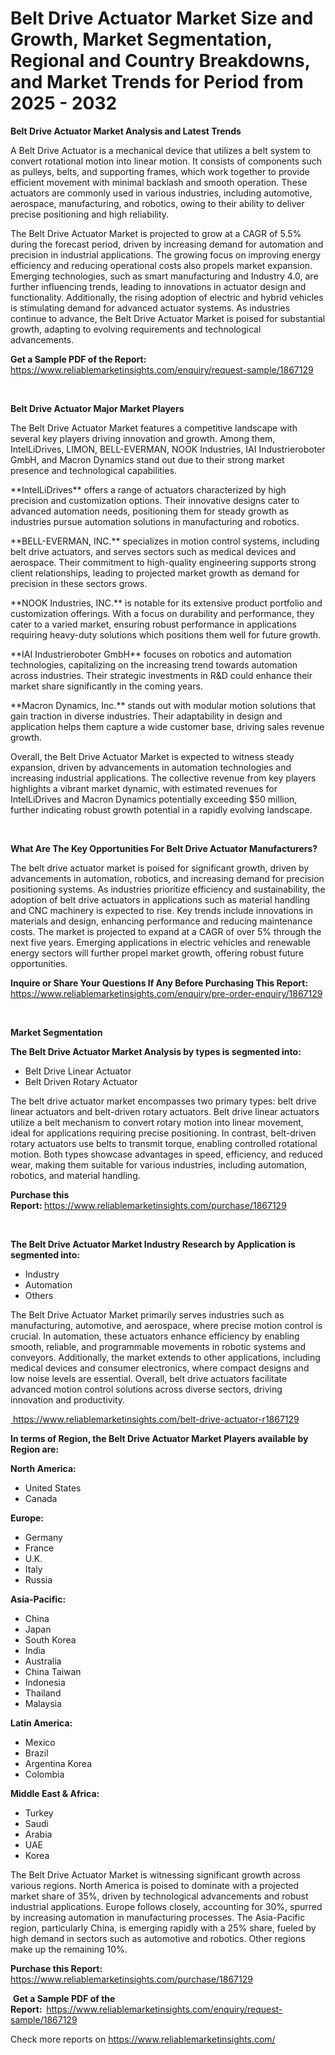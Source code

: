 <p><h1>Belt Drive Actuator Market Size and Growth, Market Segmentation, Regional and Country Breakdowns, and Market Trends for Period from 2025 -  2032</h1></p><p><strong>Belt Drive Actuator Market Analysis and Latest Trends</strong></p>
<p><p>A Belt Drive Actuator is a mechanical device that utilizes a belt system to convert rotational motion into linear motion. It consists of components such as pulleys, belts, and supporting frames, which work together to provide efficient movement with minimal backlash and smooth operation. These actuators are commonly used in various industries, including automotive, aerospace, manufacturing, and robotics, owing to their ability to deliver precise positioning and high reliability.</p><p>The Belt Drive Actuator Market is projected to grow at a CAGR of 5.5% during the forecast period, driven by increasing demand for automation and precision in industrial applications. The growing focus on improving energy efficiency and reducing operational costs also propels market expansion. Emerging technologies, such as smart manufacturing and Industry 4.0, are further influencing trends, leading to innovations in actuator design and functionality. Additionally, the rising adoption of electric and hybrid vehicles is stimulating demand for advanced actuator systems. As industries continue to advance, the Belt Drive Actuator Market is poised for substantial growth, adapting to evolving requirements and technological advancements.</p></p>
<p><strong>Get a Sample PDF of the Report:&nbsp;</strong> <a href="https://www.reliablemarketinsights.com/enquiry/request-sample/1867129?utm_campaign=3586&utm_medium=2&utm_source=Github&utm_content=ia&utm_term=11042025&utm_id=belt-drive-actuator">https://www.reliablemarketinsights.com/enquiry/request-sample/1867129</a></p>
<p>&nbsp;</p>
<p><strong>Belt Drive Actuator Major Market Players</strong></p>
<p><p>The Belt Drive Actuator Market features a competitive landscape with several key players driving innovation and growth. Among them, IntelLiDrives, LIMON, BELL-EVERMAN, NOOK Industries, IAI Industrieroboter GmbH, and Macron Dynamics stand out due to their strong market presence and technological capabilities.</p><p>**IntelLiDrives** offers a range of actuators characterized by high precision and customization options. Their innovative designs cater to advanced automation needs, positioning them for steady growth as industries pursue automation solutions in manufacturing and robotics.</p><p>**BELL-EVERMAN, INC.** specializes in motion control systems, including belt drive actuators, and serves sectors such as medical devices and aerospace. Their commitment to high-quality engineering supports strong client relationships, leading to projected market growth as demand for precision in these sectors grows.</p><p>**NOOK Industries, INC.** is notable for its extensive product portfolio and customization offerings. With a focus on durability and performance, they cater to a varied market, ensuring robust performance in applications requiring heavy-duty solutions which positions them well for future growth.</p><p>**IAI Industrieroboter GmbH** focuses on robotics and automation technologies, capitalizing on the increasing trend towards automation across industries. Their strategic investments in R&D could enhance their market share significantly in the coming years.</p><p>**Macron Dynamics, Inc.** stands out with modular motion solutions that gain traction in diverse industries. Their adaptability in design and application helps them capture a wide customer base, driving sales revenue growth.</p><p>Overall, the Belt Drive Actuator Market is expected to witness steady expansion, driven by advancements in automation technologies and increasing industrial applications. The collective revenue from key players highlights a vibrant market dynamic, with estimated revenues for IntelLiDrives and Macron Dynamics potentially exceeding $50 million, further indicating robust growth potential in a rapidly evolving landscape.</p></p>
<p>&nbsp;</p>
<p><strong>What Are The Key Opportunities For Belt Drive Actuator Manufacturers?</strong></p>
<p><p>The belt drive actuator market is poised for significant growth, driven by advancements in automation, robotics, and increasing demand for precision positioning systems. As industries prioritize efficiency and sustainability, the adoption of belt drive actuators in applications such as material handling and CNC machinery is expected to rise. Key trends include innovations in materials and design, enhancing performance and reducing maintenance costs. The market is projected to expand at a CAGR of over 5% through the next five years. Emerging applications in electric vehicles and renewable energy sectors will further propel market growth, offering robust future opportunities.</p></p>
<p><strong>Inquire or Share Your Questions If Any Before Purchasing This Report:</strong> <a href="https://www.reliablemarketinsights.com/enquiry/pre-order-enquiry/1867129?utm_campaign=3586&utm_medium=2&utm_source=Github&utm_content=ia&utm_term=11042025&utm_id=belt-drive-actuator">https://www.reliablemarketinsights.com/enquiry/pre-order-enquiry/1867129</a></p>
<p>&nbsp;</p>
<p><strong>Market Segmentation</strong></p>
<p><strong>The Belt Drive Actuator Market Analysis by types is segmented into:</strong></p>
<p><ul><li>Belt Drive Linear Actuator</li><li>Belt Driven Rotary Actuator</li></ul></p>
<p><p>The belt drive actuator market encompasses two primary types: belt drive linear actuators and belt-driven rotary actuators. Belt drive linear actuators utilize a belt mechanism to convert rotary motion into linear movement, ideal for applications requiring precise positioning. In contrast, belt-driven rotary actuators use belts to transmit torque, enabling controlled rotational motion. Both types showcase advantages in speed, efficiency, and reduced wear, making them suitable for various industries, including automation, robotics, and material handling.</p></p>
<p><strong>Purchase this Report:&nbsp;</strong><a href="https://www.reliablemarketinsights.com/purchase/1867129?utm_campaign=3586&utm_medium=2&utm_source=Github&utm_content=ia&utm_term=11042025&utm_id=belt-drive-actuator">https://www.reliablemarketinsights.com/purchase/1867129</a></p>
<p>&nbsp;</p>
<p><strong>The Belt Drive Actuator Market Industry Research by Application is segmented into:</strong></p>
<p><ul><li>Industry</li><li>Automation</li><li>Others</li></ul></p>
<p><p>The Belt Drive Actuator Market primarily serves industries such as manufacturing, automotive, and aerospace, where precise motion control is crucial. In automation, these actuators enhance efficiency by enabling smooth, reliable, and programmable movements in robotic systems and conveyors. Additionally, the market extends to other applications, including medical devices and consumer electronics, where compact designs and low noise levels are essential. Overall, belt drive actuators facilitate advanced motion control solutions across diverse sectors, driving innovation and productivity.</p></p>
<p><a href="https://www.reliablemarketinsights.com/belt-drive-actuator-r1867129?utm_campaign=3586&utm_medium=2&utm_source=Github&utm_content=ia&utm_term=11042025&utm_id=belt-drive-actuator">&nbsp;https://www.reliablemarketinsights.com/belt-drive-actuator-r1867129</a></p>
<p><strong>In terms of Region, the Belt Drive Actuator Market Players available by Region are:</strong></p>
<p>
    <p> <strong> North America: </strong>
        <ul>
            <li>United States</li>
            <li>Canada</li>
        </ul>
        </p> 
    <p> <strong> Europe: </strong>
        <ul>
            <li>Germany</li>
            <li>France</li>
            <li>U.K.</li>
            <li>Italy</li>
            <li>Russia</li>
        </ul>
        </p> 
    <p> <strong> Asia-Pacific: </strong>
        <ul>
            <li>China</li>
            <li>Japan</li>
            <li>South Korea</li>
            <li>India</li>
            <li>Australia</li>
            <li>China Taiwan</li>
            <li>Indonesia</li>
            <li>Thailand</li>
            <li>Malaysia</li>
        </ul>
        </p> 
    <p> <strong> Latin America: </strong>
        <ul>
            <li>Mexico</li>
            <li>Brazil</li>
            <li>Argentina Korea</li>
            <li>Colombia</li>
        </ul>
        </p> 
    <p> <strong> Middle East & Africa: </strong>
        <ul>
            <li>Turkey</li>
            <li>Saudi</li>
            <li>Arabia</li>
            <li>UAE</li>
            <li>Korea</li>
        </ul>
    </p>
    </p>
<p><p>The Belt Drive Actuator Market is witnessing significant growth across various regions. North America is poised to dominate with a projected market share of 35%, driven by technological advancements and robust industrial applications. Europe follows closely, accounting for 30%, spurred by increasing automation in manufacturing processes. The Asia-Pacific region, particularly China, is emerging rapidly with a 25% share, fueled by high demand in sectors such as automotive and robotics. Other regions make up the remaining 10%.</p></p>
<p><strong>Purchase this Report: </strong><a href="https://www.reliablemarketinsights.com/purchase/1867129?utm_campaign=3586&utm_medium=2&utm_source=Github&utm_content=ia&utm_term=11042025&utm_id=belt-drive-actuator">https://www.reliablemarketinsights.com/purchase/1867129</a></p>
<p>&nbsp;<strong>Get a Sample PDF of the Report:&nbsp;&nbsp;</strong><a href="https://www.reliablemarketinsights.com/enquiry/request-sample/1867129?utm_campaign=3586&utm_medium=2&utm_source=Github&utm_content=ia&utm_term=11042025&utm_id=belt-drive-actuator">https://www.reliablemarketinsights.com/enquiry/request-sample/1867129</a></p>
<p><strong></strong></p>
<p>Check more reports on <a href="https://www.reliablemarketinsights.com/?utm_campaign=3586&utm_medium=2&utm_source=Github&utm_content=ia&utm_term=11042025&utm_id=belt-drive-actuator">https://www.reliablemarketinsights.com/</a></p>